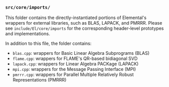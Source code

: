 ### `src/core/imports/`

This folder contains the directly-instantiated portions of Elemental's wrappers
for external libraries, such as BLAS, LAPACK, and PMRRR. Please see 
`include/El/core/imports` for the corresponding header-level prototypes
and implementations.

In addition to this file, the folder contains:

-  `blas.cpp`: wrappers for Basic Linear Algebra Subprograms (BLAS)
-  `flame.cpp`: wrappers for FLAME's QR-based bidiagonal SVD
-  `lapack.cpp`: wrappers for Linear Algebra PACKage (LAPACK)
-  `mpi.cpp`: wrappers for the Message Passing Interface (MPI)
-  `pmrrr.cpp`: wrappers for Parallel Multiple Relatively Robust Representations
   (PMRRR)
